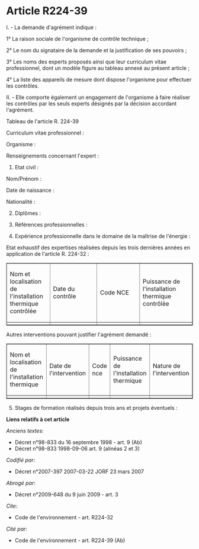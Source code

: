 # Article R224-39

I. - La demande d'agrément indique :

1° La raison sociale de l'organisme de contrôle technique ;

2° Le nom du signataire de la demande et la justification de ses pouvoirs ;

3° Les noms des experts proposés ainsi que leur curriculum vitae professionnel, dont un modèle figure au tableau annexé au
présent article ;

4° La liste des appareils de mesure dont dispose l'organisme pour effectuer les contrôles.

II. - Elle comporte également un engagement de l'organisme à faire réaliser les contrôles par les seuls experts désignés par
la décision accordant l'agrément.

Tableau de l'article R. 224-39

Curriculum vitae professionnel :

Organisme : 

Renseignements concernant l'expert :

1. Etat civil :

Nom/Prénom : 

Date de naissance : 

Nationalité : 

2. Diplômes : 

3. Références professionnelles : 

4. Expérience professionnelle dans le domaine de la maîtrise de l'énergie :

Etat exhaustif des expertises réalisées depuis les trois dernières années en application de l'article R. 224-32 :

<table cellpadding="0" width="605" cellspacing="0" border="1" align="center">
  <tbody>
    <tr>
      <td width="111">

Nom et localisation de l'installation thermique contrôlée

</td>
      <td width="165">

Date du contrôle

</td>
      <td width="165">

Code NCE

</td>
      <td width="166">

Puissance de l'installation thermique contrôlée

</td>
    </tr>
    <tr>
      <td valign="top" width="111">
      </td><td valign="top" width="165">
      </td><td valign="top" width="165">
      </td><td width="166" valign="top">
    </td></tr>
  </tbody>
</table>

Autres interventions pouvant justifier l'agrément demandé :

<table cellpadding="0" align="center" cellspacing="0" border="1" width="605">
  <tbody>
    <tr>
      <td width="98">

Nom et localisation de l'installation thermique

</td>
      <td width="128">

Date de l'intervention

</td>
      <td width="127">

Code nce

</td>
      <td width="127">

Puissance de l'installation thermique

</td>
      <td width="128">

Nature de l'intervention

</td>
    </tr>
    <tr>
      <td valign="top" width="98">
      </td><td valign="top" width="128">
      </td><td valign="top" width="127">
      </td><td valign="top" width="127">
      </td><td width="128" valign="top">
    </td></tr>
  </tbody>
</table>

5. Stages de formation réalisés depuis trois ans et projets éventuels :

**Liens relatifs à cet article**

_Anciens textes_:

  - Décret n°98-833 du 16 septembre 1998 - art. 9 (Ab)
  - Décret n°98-833 1998-09-06 art. 9 (alinéas 2 et 3)

_Codifié par_:

  - Décret n°2007-397 2007-03-22 JORF 23 mars 2007

_Abrogé par_:

  - Décret n°2009-648 du 9 juin 2009 - art. 3

_Cite_:

  - Code de l'environnement - art. R224-32

_Cité par_:

  - Code de l'environnement - art. R224-39 (Ab)
